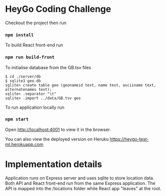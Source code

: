 # HeyGo Coding Challenge

Checkout the project then run

### `npm install`

To build React front-end run

### `npm run build-front`

To initialise database from the GB.tsv files

```
$ cd ./server/db
$ sqlite3 geo.db
sqlite> create table geo (geonameid text, name text, asciiname text, alternatenames text);
sqlite> .separator "\t"
sqlite> .import ../data/GB.tsv geo
```

To run application locally run

### `npm start`

Open [http://localhost:4001](http://localhost:4001) to view it in the browser.

You can also view the deployed version on Heruku https://heygo-test-ml.herokuapp.com


# Implementation details

Application runs on Express server and uses sqlite to store location data.
Both API and React front-end run from the same Express application. The API is mapped into the /locations folder while React app "leaves" at the root.
